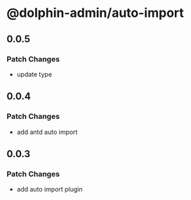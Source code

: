 # @dolphin-admin/auto-import

## 0.0.5

### Patch Changes

- update type

## 0.0.4

### Patch Changes

- add antd auto import

## 0.0.3

### Patch Changes

- add auto import plugin
